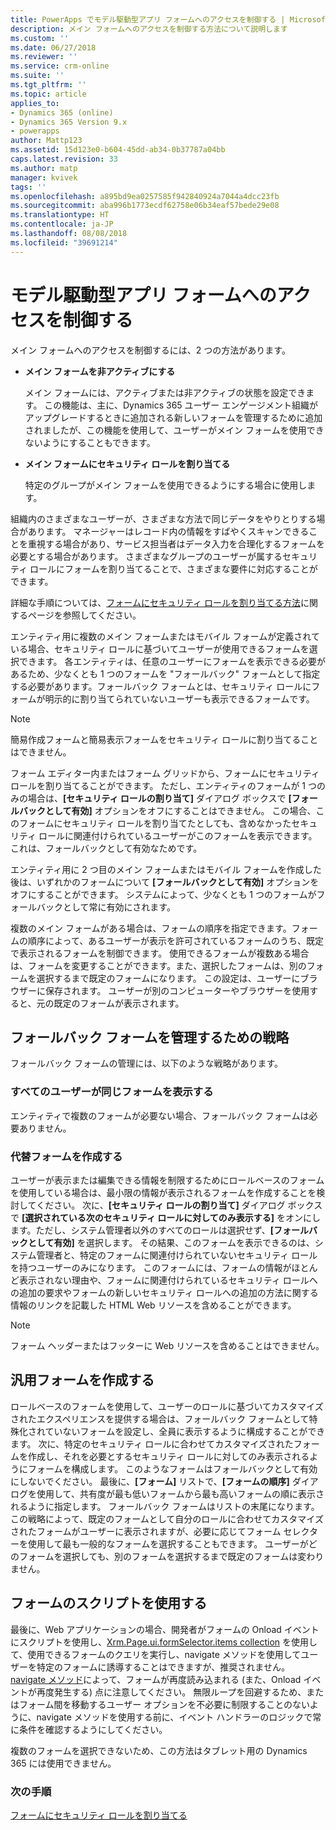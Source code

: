 ```yaml
---
title: PowerApps でモデル駆動型アプリ フォームへのアクセスを制御する | MicrosoftDocs
description: メイン フォームへのアクセスを制御する方法について説明します
ms.custom: ''
ms.date: 06/27/2018
ms.reviewer: ''
ms.service: crm-online
ms.suite: ''
ms.tgt_pltfrm: ''
ms.topic: article
applies_to:
- Dynamics 365 (online)
- Dynamics 365 Version 9.x
- powerapps
author: Mattp123
ms.assetid: 15d123e0-b604-45dd-ab34-0b37787a04bb
caps.latest.revision: 33
ms.author: matp
manager: kvivek
tags: ''
ms.openlocfilehash: a895bd9ea0257585f942840924a7044a4dcc23fb
ms.sourcegitcommit: aba996b1773ecdf62758e06b34eaf57bede29e08
ms.translationtype: HT
ms.contentlocale: ja-JP
ms.lasthandoff: 08/08/2018
ms.locfileid: "39691214"
---
```

# <a name="control-access-to-model-driven-app-forms"></a>モデル駆動型アプリ フォームへのアクセスを制御する

 メイン フォームへのアクセスを制御するには、2 つの方法があります。  
  
- **メイン フォームを非アクティブにする**  
  
     メイン フォームには、アクティブまたは非アクティブの状態を設定できます。 この機能は、主に、Dynamics 365 ユーザー エンゲージメント組織がアップグレードするときに追加される新しいフォームを管理するために追加されましたが、この機能を使用して、ユーザーがメイン フォームを使用できないようにすることもできます。   
  
- **メイン フォームにセキュリティ ロールを割り当てる**  
  
     特定のグループがメイン フォームを使用できるようにする場合に使用します。  
  
 組織内のさまざまなユーザーが、さまざまな方法で同じデータをやりとりする場合があります。 マネージャーはレコード内の情報をすばやくスキャンできることを重視する場合があり、サービス担当者はデータ入力を合理化するフォームを必要とする場合があります。 さまざまなグループのユーザーが属するセキュリティ ロールにフォームを割り当てることで、さまざまな要件に対応することができます。  
  
 詳細な手順については、[フォームにセキュリティ ロールを割り当てる方法](https://docs.microsoft.com/dynamics365/customer-engagement/admin/assign-security-roles-form)に関するページを参照してください。  
  
 エンティティ用に複数のメイン フォームまたはモバイル フォームが定義されている場合、セキュリティ ロールに基づいてユーザーが使用できるフォームを選択できます。 各エンティティは、任意のユーザーにフォームを表示できる必要があるため、少なくとも 1 つのフォームを "フォールバック" フォームとして指定する必要があります。フォールバック フォームとは、セキュリティ ロールにフォームが明示的に割り当てられていないユーザーも表示できるフォームです。  
  
> [!NOTE]
>  簡易作成フォームと簡易表示フォームをセキュリティ ロールに割り当てることはできません。  
  
 フォーム エディター内またはフォーム グリッドから、フォームにセキュリティ ロールを割り当てることができます。 ただし、エンティティのフォームが 1 つのみの場合は、**[セキュリティ ロールの​​割り当て]** ダイアログ ボックスで **[フォールバックとして有効]** オプションをオフにすることはできません。 この場合、このフォームにセキュリティ ロールを割り当てたとしても、含めなかったセキュリティ ロールに関連付けられているユーザーがこのフォームを表示できます。これは、フォールバックとして有効なためです。  
  
 エンティティ用に 2 つ目のメイン フォームまたはモバイル フォームを作成した後は、いずれかのフォームについて **[フォールバックとして有効]** オプションをオフにすることができます。 システムによって、少なくとも 1 つのフォームがフォールバックとして常に有効にされます。  
  
 複数のメイン フォームがある場合は、フォームの順序を指定できます。フォームの順序によって、あるユーザーが表示を許可されているフォームのうち、既定で表示されるフォームを制御できます。 使用できるフォームが複数ある場合は、フォームを変更することができます。また、選択したフォームは、別のフォームを選択するまで既定のフォームになります。 この設定は、ユーザーにブラウザーに保存されます。 ユーザーが別のコンピューターやブラウザーを使用すると、元の既定のフォームが表示されます。  
  
## <a name="strategies-to-manage-the-fallback-form"></a>フォールバック フォームを管理するための戦略  
 フォールバック フォームの管理には、以下のような戦略があります。  
  
<a name="BKMK_DoNotUseMultipleForms"></a>   
### <a name="all-users-view-the-same-form"></a>すべてのユーザーが同じフォームを表示する  
 エンティティで複数のフォームが必要ない場合、フォールバック フォームは必要ありません。  
  
<a name="BKMK_Contingecyform"></a>   
### <a name="create-a-contingency-form"></a>代替フォームを作成する  
 ユーザーが表示または編集できる情報を制限するためにロールベースのフォームを使用している場合は、最小限の情報が表示されるフォームを作成することを検討してください。 次に、**[セキュリティ ロールの割り当て]** ダイアログ ボックスで **[選択されている次のセキュリティ ロールに対してのみ表示する]** をオンにします。ただし、システム管理者以外のすべてのロールは選択せず、**[フォールバックとして有効]** を選択します。 その結果、このフォームを表示できるのは、システム管理者と、特定のフォームに関連付けられていないセキュリティ ロールを持つユーザーのみになります。 このフォームには、フォームの情報がほとんど表示されない理由や、フォームに関連付けられているセキュリティ ロールへの追加の要求やフォームの新しいセキュリティ ロールへの追加の方法に関する情報のリンクを記載した HTML Web リソースを含めることができます。  
  
> [!NOTE]
>  フォーム ヘッダーまたはフッターに Web リソースを含めることはできません。  
  
<a name="BKMK_CreateGenericForm"></a>   
## <a name="create-a-generic-form"></a>汎用フォームを作成する  
 ロールベースのフォームを使用して、ユーザーのロールに基づいてカスタマイズされたエクスペリエンスを提供する場合は、フォールバック フォームとして特殊化されていないフォームを設定し、全員に表示するように構成することができます。 次に、特定のセキュリティ ロールに合わせてカスタマイズされたフォームを作成し、それを必要とするセキュリティ ロールに対してのみ表示されるようにフォームを構成します。 このようなフォームはフォールバックとして有効にしないでください。 最後に、**[フォーム]** リストで、**[フォームの順序]** ダイアログを使用して、共有度が最も低いフォームから最も高いフォームの順に表示されるように指定します。 フォールバック フォームはリストの末尾になります。 この戦略によって、既定のフォームとして自分のロールに合わせてカスタマイズされたフォームがユーザーに表示されますが、必要に応じてフォーム セレクターを使用して最も一般的なフォームを選択することもできます。 ユーザーがどのフォームを選択しても、別のフォームを選択するまで既定のフォームは変わりません。  
  
<a name="BKMK_UseFormScripting"></a>   
## <a name="use-form-scripting"></a>フォームのスクリプトを使用する  

 最後に、Web アプリケーションの場合、開発者がフォームの Onload イベントにスクリプトを使用し、[Xrm.Page.ui.formSelector.items collection](http://go.microsoft.com/fwlink/p/?LinkID=513300) を使用して、使用できるフォームのクエリを実行し、navigate メソッドを使用してユーザーを特定のフォームに誘導することはできますが、推奨されません。 [navigate メソッド](http://go.microsoft.com/fwlink/p/?LinkID=513301)によって、フォームが再度読み込まれる (また、Onload イベントが再度発生する) 点に注意してください。 無限ループを回避するため、またはフォーム間を移動するユーザー オプションを不必要に制限することのないように、navigate メソッドを使用する前に、イベント ハンドラーのロジックで常に条件を確認するようにしてください。  
  
 複数のフォームを選択できないため、この方法はタブレット用の Dynamics 365 には使用できません。  

### <a name="next-steps"></a>次の手順  

[フォームにセキュリティ ロールを割り当てる](https://docs.microsoft.com/dynamics365/customer-engagement/admin/assign-security-roles-form)
